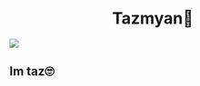 <h1 align="center">Tazmyan🐐</h1>
<img align="center" src="https://cdn.discordapp.com/attachments/1137047995574145066/1160239290001932298/TAZ_BIO_SNIMKA_LOL.png" />
<h2>Im taz🙄</h2>
